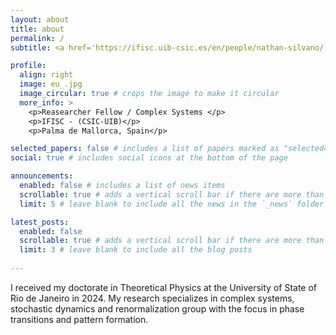 ```yaml
---
layout: about
title: about
permalink: /
subtitle: <a href='https://ifisc.uib-csic.es/en/people/nathan-silvano/'>IFISC</a>. Address. Contacts. Motto. Etc.

profile:
  align: right
  image: eu_.jpg
  image_circular: true # crops the image to make it circular
  more_info: >
    <p>Reasearcher Fellow / Complex Systems </p>
    <p>IFISC - (CSIC-UIB)</p>
    <p>Palma de Mallorca, Spain</p>

selected_papers: false # includes a list of papers marked as "selected={true}"
social: true # includes social icons at the bottom of the page

announcements:
  enabled: false # includes a list of news items
  scrollable: true # adds a vertical scroll bar if there are more than 3 news items
  limit: 5 # leave blank to include all the news in the `_news` folder

latest_posts:
  enabled: false
  scrollable: true # adds a vertical scroll bar if there are more than 3 new posts items
  limit: 3 # leave blank to include all the blog posts
  
---
```

I received my doctorate in Theoretical Physics at the University of State of Rio de Janeiro in 2024.
My research specializes in complex systems, stochastic dynamics and renormalization group with the focus in phase transitions and pattern formation.

